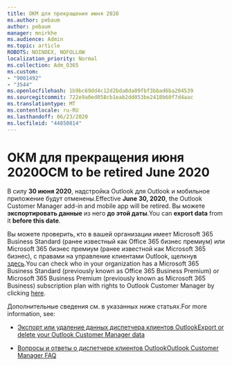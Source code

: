 ```yaml
---
title: ОКМ для прекращения июня 2020
ms.author: pebaum
author: pebaum
manager: mnirkhe
ms.audience: Admin
ms.topic: article
ROBOTS: NOINDEX, NOFOLLOW
localization_priority: Normal
ms.collection: Adm_O365
ms.custom:
- "9001492"
- "3544"
ms.openlocfilehash: 1b9bc69dd4c12d2bda8da09fbf3bbad6ba204539
ms.sourcegitcommit: 722e9a0ed058cb1eab2dd053be2418b60f7d4aac
ms.translationtype: MT
ms.contentlocale: ru-RU
ms.lasthandoff: 06/23/2020
ms.locfileid: "44850814"
---
```

# <a name="ocm-to-be-retired-june-2020"></a><span data-ttu-id="9ebf9-102">ОКМ для прекращения июня 2020</span><span class="sxs-lookup"><span data-stu-id="9ebf9-102">OCM to be retired June 2020</span></span>


<span data-ttu-id="9ebf9-103">В силу **30 июня 2020**, надстройка Outlook для Outlook и мобильное приложение будут отменены.</span><span class="sxs-lookup"><span data-stu-id="9ebf9-103">Effective **June 30, 2020**, the Outlook Customer Manager add-in and mobile app will be retired.</span></span> <span data-ttu-id="9ebf9-104">Вы можете **экспортировать данные** из него **до этой даты**.</span><span class="sxs-lookup"><span data-stu-id="9ebf9-104">You can  **export data**  from it  **before this date**.</span></span>  

<span data-ttu-id="9ebf9-105">Вы можете проверить, кто в вашей организации имеет Microsoft 365 Business Standard (ранее известный как Office 365 бизнес премиум) или Microsoft 365 бизнес премиум (ранее известной как Microsoft 365 бизнес), с правами на управление клиентами Outlook, щелкнув [здесь](https://admin.microsoft.com/AdminPortal/Home?ref=/users).</span><span class="sxs-lookup"><span data-stu-id="9ebf9-105">You can check who in your organization has a Microsoft 365 Business Standard (previously known as Office 365 Business Premium) or Microsoft 365 Business Premium (previously known as Microsoft 365 Business) subscription plan with rights to Outlook Customer Manager by clicking [here](https://admin.microsoft.com/AdminPortal/Home?ref=/users).</span></span>

<span data-ttu-id="9ebf9-106">Дополнительные сведения см. в указанных ниже статьях.</span><span class="sxs-lookup"><span data-stu-id="9ebf9-106">For more information, see:</span></span>

- [<span data-ttu-id="9ebf9-107">Экспорт или удаление данных диспетчера клиентов Outlook</span><span class="sxs-lookup"><span data-stu-id="9ebf9-107">Export or delete your Outlook Customer Manager data</span></span>](https://support.office.com/article/1a421cb4-e8de-4b44-bfb8-710b92820439)

- [<span data-ttu-id="9ebf9-108">Вопросы и ответы о диспетчере клиентов Outlook</span><span class="sxs-lookup"><span data-stu-id="9ebf9-108">Outlook Customer Manager FAQ</span></span>](https://support.office.com/article/88e127ca-43a1-4c9d-8d52-6ad3a80f9c32)
